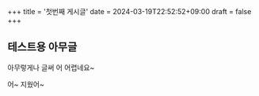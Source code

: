 +++
title = '첫번째 게시글'
date = 2024-03-19T22:52:52+09:00
draft = false
+++
## 테스트용 아무글
아무렇게나 글써
어 어렵네요~

어~ 지웠어~